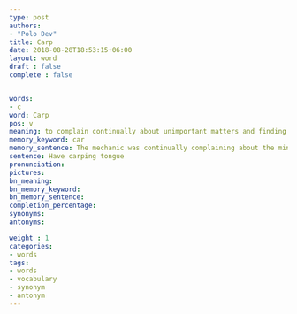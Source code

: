 ```yaml
---
type: post
authors:
- "Polo Dev"
title: Carp
date: 2018-08-28T18:53:15+06:00
layout: word
draft : false
complete : false


words:
- c
word: Carp
pos: v
meaning: to complain continually about unimportant matters and finding faults
memory_keyword: car
memory_sentence: The mechanic was continually complaining about the minor rectification of my old car.
sentence: Have carping tongue
pronunciation:
pictures:
bn_meaning:
bn_memory_keyword:
bn_memory_sentence:
completion_percentage:
synonyms:
antonyms:

weight : 1
categories:
- words
tags:
- words
- vocabulary
- synonym
- antonym
---
```

